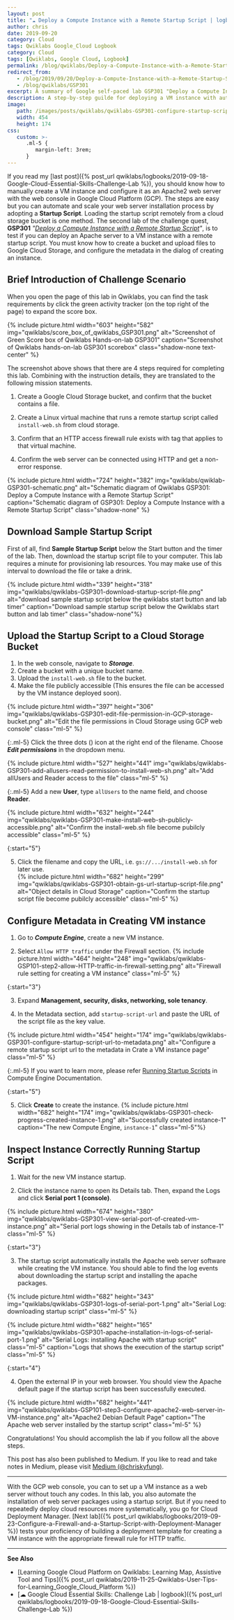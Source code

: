 ```yaml
---
layout: post
title: "☁ Deploy a Compute Instance with a Remote Startup Script | logbook"
author: chris
date: 2019-09-20
category: Cloud
tags: Qwiklabs Google_Cloud Logbook
category: Cloud
tags: [Qwiklabs, Google Cloud, Logbook]
permalink: /blog/qwiklabs/Deploy-a-Compute-Instance-with-a-Remote-Startup-Script
redirect_from:
   - /blog/2019/09/20/Deploy-a-Compute-Instance-with-a-Remote-Startup-Script
   - /blog/qwiklabs/GSP301
excerpt: A summary of Google self-paced lab GSP301 "Deploy a Compute Instance with a Remote Startup Script" on Qwiklabs | 1. Download Sample Startup Script | 2. Upload the Startup Script to a Cloud Storage Bucket | 3. Configure Metadata in Creating VM instance | 4. Inspect Instance Correctly Running Startup Script
description: A step-by-step guilde for deploying a VM instance with automaticlly installing Apache web server package by using a Remote Startup Script on Google Cloud Platform.
image:
   path: /images/posts/qwiklabs/qwiklabs-GSP301-configure-startup-script-url-to-metadata.png
   width: 454
   height: 174
css:
   custom: >-
      .ml-5 {
         margin-left: 3rem;
      }
---
```


If you read my [last post]({% post_url qwiklabs/logbooks/2019-09-18-Google-Cloud-Essential-Skills-Challenge-Lab %}), you should know how to manually create a VM instance and configure it as an Apache2 web server with the web console in Google Cloud Platform (GCP). The steps are easy but you can automate and scale your web server installation process by adopting a **Startup Script**. Loading the startup script remotely from a cloud storage bucket is one method. The second lab of the challenge quest, **GSP301** _"[Deploy a Compute Instance with a Remote Startup Script](https://www.qwiklabs.com/focuses/1735?parent=catalog)"_, is to test if you can deploy an Apache server to a VM instance with a remote startup script. You must know how to create a bucket and upload files to Google Cloud Storage, and configure the metadata in the dialog of creating an instance.

## Brief Introduction of Challenge Scenario

When you open the page of this lab in Qwiklabs, you can find the task requirements by click the green activity tracker (on the top right of the page) to expand the score box.

{% include picture.html width="603" height="582"
img="qwiklabs/score_box_of_qwiklabs_GSP301.png" alt="Screenshot of Green Score box of Qwiklabs Hands-on-lab GSP301" caption="Screenshot of Qwiklabs hands-on-lab GSP301 scorebox" class="shadow-none text-center" %}

The screenshot above shows that there are 4 steps required for completing this lab. Combining with the instruction details, they are translated to the following mission statements.

1. Create a Google Cloud Storage bucket, and confirm that the bucket contains a file.

2. Create a Linux virtual machine that runs a remote startup script called `install-web.sh`  from cloud storage.

3. Confirm that an HTTP access firewall rule exists with tag that applies to that virtual machine.

4. Confirm the web server can be connected using HTTP and get a non-error response.

{% include picture.html width="724" height="382"
img="qwiklabs/qwiklab-GSP301-schematic.png" alt="Schematic diagram of Qwiklabs GSP301: Deploy a Compute Instance with a Remote Startup Script" caption="Schematic diagram of GSP301: Deploy a Compute Instance with a Remote Startup Script" class="shadow-none" %}

## Download Sample Startup Script

First of all, find **Sample Startup Script** below the Start button and the timer of the lab. Then, download the startup script file to your computer. This lab requires a minute for provisioning lab resources. You may make use of this interval to download the file or take a drink.

{% include picture.html width="339" height="318"
img="qwiklabs/qwiklabs-GSP301-download-startup-script-file.png" alt="download sample startup script below the qwiklabs start button and lab timer" caption="Download sample startup script below the Qwiklabs start button and lab timer" class="shadow-none"%}

## Upload the Startup Script to a Cloud Storage Bucket

1. In the web console, navigate to **_Storage_**.
2. Create a bucket with a unique bucket name.
3. Upload the `install-web.sh` file to the bucket.
4. Make the file publicly accessible (This ensures the file can be accessed by the VM instance deployed soon).

{% include picture.html width="397" height="306"
img="qwiklabs/qwiklabs-GSP301-edit-file-permission-in-GCP-storage-bucket.png" alt="Edit the file permissions in Cloud Storage using GCP web console" class="ml-5" %}

{:.ml-5}
Click the three dots (<i class='fas fa-ellipsis-v'></i>) icon at the right end of the filename. Choose **_Edit permissions_** in the dropdown menu.

{% include picture.html width="527" height="441"
img="qwiklabs/qwiklabs-GSP301-add-allusers-read-permission-to-install-web-sh.png" alt="Add allUsers and Reader access to the file" class="ml-5" %}

{:.ml-5}
Add a new **User**, type `allUsers` to the name field, and choose **Reader**.

{% include picture.html width="632" height="244"
img="qwiklabs/qwiklabs-GSP301-make-install-web-sh-publicly-accessible.png" alt="Confirm the install-web.sh file become pubilcly accessible" class="ml-5" %}

{:start="5"}

5. Click the filename and copy the URL, i.e. `gs://.../install-web.sh` for later use.<br>{% include picture.html width="682" height="299"
img="qwiklabs/qwiklabs-GSP301-obtain-gs-url-startup-script-file.png" alt="Object details in Cloud Storage" caption="Confirm the startup script file become pubilcly accessible" class="ml-5" %}

## Configure Metadata in Creating VM instance

1. Go to **_Compute Engine_**, create a new VM instance.

2. Select `Allow HTTP traffic` under the Firewall section.
{% include picture.html width="464" height="248"
img="qwiklabs/qwiklabs-GSP101-step2-allow-HTTP-traffic-in-firewall-setting.png" alt="Firewall rule setting for creating a VM instance" class="ml-5" %}

{:start="3"}

3. Expand **Management, security, disks, networking, sole tenancy**.

4. In the Metadata section, add `startup-script-url` and paste the URL of the script file as the key value.

{% include picture.html width="454" height="174"
img="qwiklabs/qwiklabs-GSP301-configure-startup-script-url-to-metadata.png" alt="Configure a remote startup script url to the metadata in Crate a VM instance page" class="ml-5" %}

{:.ml-5}
If you want to learn more, please refer [Running Startup Scripts](https://cloud.google.com/compute/docs/startupscript) in Compute Engine Documentation.

{:start="5"}

5. Click **Create** to create the instance.
{% include picture.html width="682" height="174"
img="qwiklabs/qwiklabs-GSP301-check-progress-created-instance-1.png" alt="Successfully created instance-1" caption="The new Compute Engine, `instance-1`" class="ml-5"%}

## Inspect Instance Correctly Running Startup Script

1. Wait for the new VM instance startup.

2. Click the instance name to open its Details tab. Then, expand the Logs and click **Serial port 1 (console)**.

{% include picture.html width="674" height="380"
img="qwiklabs/qwiklabs-GSP301-view-serial-port-of-created-vm-instance.png" alt="Serial port logs showing in the Details tab of instance-1" class="ml-5" %}

{:start="3"}

3. The startup script automatically installs the Apache web server software while creating the VM instance. You should able to find the log events about downloading the startup script and installing the apache packages.

{% include picture.html width="682" height="343"
img="qwiklabs/qwiklabs-GSP301-logs-of-serial-port-1.png" alt="Serial Log: downloading startup script" class="ml-5" %}

{% include picture.html width="682" height="165"
img="qwiklabs/qwiklabs-GSP301-apache-installation-in-logs-of-serial-port-1.png" alt="Serial Logs: installing Apache with startup script" class="ml-5" caption="Logs that shows the execution of the startup script" class="ml-5" %}

{:start="4"}

4. Open the external IP in your web browser. You should view the Apache default page if the startup script has been successfully executed.

{% include picture.html width="682" height="441"
img="qwiklabs/qwiklabs-GSP101-step3-configure-apache2-web-server-in-VM-instance.png" alt="Apache2 Debian Default Page" caption="The Apache web server installed by the startup script" class="ml-5" %}

Congratulations! You should accomplish the lab if you follow all the above steps.

This post has also been published to Medium. If you like to read and take notes in Medium, please visit [Medium (@chriskyfung)](https://medium.com/@chriskyfung/qwiklab-logbook-deploy-a-compute-instance-with-a-remote-startup-script-2300f5aecc16).

* * *

With the GCP web console, you can to set up a VM instance as a web server without touch any codes. In this lab, you also automate the installation of web server packages using a startup script. But if you need to repeatedly deploy cloud resources more systematically, you go for Cloud Deployment Manager. [Next lab]({% post_url qwiklabs/logbooks/2019-09-23-Configure-a-Firewall-and-a-Startup-Script-with-Deployment-Manager %}) tests your proficiency of building a deployment template for creating a VM instance with the appropriate firewall rule for HTTP traffic.

* * *

**See Also**

- [Learning Google Cloud Platform on Qwiklabs: Learning Map, Assistive Tool and Tips]({% post_url qwiklabs/2019-11-25-Qwiklabs-User-Tips-for-Learning_Google_Cloud_Platform %})
- [☁ Google Cloud Essential Skills: Challenge Lab \| logbook]({% post_url qwiklabs/logbooks/2019-09-18-Google-Cloud-Essential-Skills-Challenge-Lab %})
